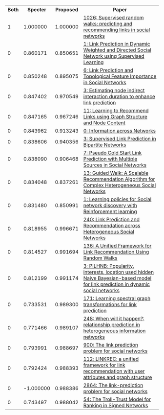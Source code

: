 <html><table><tr>
<th>Both</th>
<th>Specter</th>
<th>Proposed</th>
<th>Paper</th>
</tr>
<tr>
<td>1</td>
<td>1.000000</td>
<td>1.000000</td>
<td><a href="https://www.semanticscholar.org/paper/29efbdf3f95cee97405accafdebd3bd374f1f003">1026: Supervised random walks: predicting and recommending links in social networks</a></td>
</tr>
<tr>
<td>0</td>
<td>0.860171</td>
<td>0.850651</td>
<td><a href="https://www.semanticscholar.org/paper/330e4b5e0aefd00f2625938b24e69fee2387c5b5">1: Link Prediction in Dynamic Weighted and Directed Social Network using Supervised Learning</a></td>
</tr>
<tr>
<td>0</td>
<td>0.850248</td>
<td>0.895075</td>
<td><a href="https://www.semanticscholar.org/paper/14e2a1a8fad34e1eb7ee14323f6a5683015bff1f">6: Link Prediction and Topological Feature Importance in Social Networks</a></td>
</tr>
<tr>
<td>0</td>
<td>0.847402</td>
<td>0.970549</td>
<td><a href="https://www.semanticscholar.org/paper/9a2f046b97a868fee8d14de4ca694ba89bffb6b7">3: Estimating node indirect interaction duration to enhance link prediction</a></td>
</tr>
<tr>
<td>0</td>
<td>0.847165</td>
<td>0.967246</td>
<td><a href="https://www.semanticscholar.org/paper/0eea4adbabe99a5b53d49d5e9c316e1ce822ba39">11: Learning to Recommend Links using Graph Structure and Node Content</a></td>
</tr>
<tr>
<td>0</td>
<td>0.843962</td>
<td>0.913243</td>
<td><a href="https://www.semanticscholar.org/paper/92e902104c288a58e2de46f82207e283becb4811">0: Information across Networks</a></td>
</tr>
<tr>
<td>0</td>
<td>0.838606</td>
<td>0.940356</td>
<td><a href="https://www.semanticscholar.org/paper/2587226a13ba6477cc252fa6c4ec0aa646ac457a">3: Supervised Link Prediction in Bipartite Networks</a></td>
</tr>
<tr>
<td>0</td>
<td>0.838090</td>
<td>0.906468</td>
<td><a href="https://www.semanticscholar.org/paper/2f0e171087f1623bc02b7e1472c9c683d1878974">7: Pseudo Cold Start Link Prediction with Multiple Sources in Social Networks</a></td>
</tr>
<tr>
<td>0</td>
<td>0.834048</td>
<td>0.837261</td>
<td><a href="https://www.semanticscholar.org/paper/aac3698ecdd8cd9ea3c9a6dc84bf1461f3fcb57c">13: Guided Walk: A Scalable Recommendation Algorithm for Complex Heterogeneous Social Networks</a></td>
</tr>
<tr>
<td>0</td>
<td>0.831480</td>
<td>0.850991</td>
<td><a href="https://www.semanticscholar.org/paper/c0a27a8534fcff79e1e05972ce5d37df4789d231">1: Learning policies for Social network discovery with Reinforcement learning</a></td>
</tr>
<tr>
<td>0</td>
<td>0.818955</td>
<td>0.996671</td>
<td><a href="https://www.semanticscholar.org/paper/444f4aa49df20291689b954681c40de849d080a5">240: Link Prediction and Recommendation across Heterogeneous Social Networks</a></td>
</tr>
<tr>
<td>0</td>
<td>0.814527</td>
<td>0.991694</td>
<td><a href="https://www.semanticscholar.org/paper/6f4c0ae207ec857e51cefc049de65c55ad61bb98">136: A Unified Framework for Link Recommendation Using Random Walks</a></td>
</tr>
<tr>
<td>0</td>
<td>0.812199</td>
<td>0.991174</td>
<td><a href="https://www.semanticscholar.org/paper/6092ad7b5dc1b840dc074ab39c91813b9fcb52c9">3: PILHNB: Popularity, interests, location used hidden Naive Bayesian-based model for link prediction in dynamic social networks</a></td>
</tr>
<tr>
<td>0</td>
<td>0.733531</td>
<td>0.989300</td>
<td><a href="https://www.semanticscholar.org/paper/2c57651485958b18853f34f253631440f3ed0539">171: Learning spectral graph transformations for link prediction</a></td>
</tr>
<tr>
<td>0</td>
<td>0.771466</td>
<td>0.989107</td>
<td><a href="https://www.semanticscholar.org/paper/db27dd771e77bddefdea37426fd7008773c0400c">248: When will it happen?: relationship prediction in heterogeneous information networks</a></td>
</tr>
<tr>
<td>0</td>
<td>0.793991</td>
<td>0.988697</td>
<td><a href="https://www.semanticscholar.org/paper/007f3290e1b5e3061a8b7089037ee775efc47b83">900: The link prediction problem for social networks</a></td>
</tr>
<tr>
<td>0</td>
<td>0.792424</td>
<td>0.988393</td>
<td><a href="https://www.semanticscholar.org/paper/467216c8737cd4d4a8e60a2ea9ca6a652df84205">112: LINKREC: a unified framework for link recommendation with user attributes and graph structure</a></td>
</tr>
<tr>
<td>0</td>
<td>-1.000000</td>
<td>0.988386</td>
<td><a href="https://www.semanticscholar.org/paper/996dfa43f6982bcbff862276ef80cbca7515985a">2864: The link-prediction problem for social networks</a></td>
</tr>
<tr>
<td>0</td>
<td>0.743497</td>
<td>0.988042</td>
<td><a href="https://www.semanticscholar.org/paper/4f905a3a2c1bd908d890920b306f858b99587a8a">54: The Troll-Trust Model for Ranking in Signed Networks</a></td>
</tr>
</table></html>
